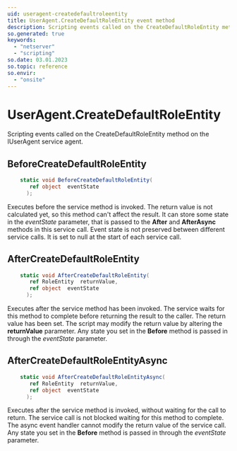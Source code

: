 ```yaml
---
uid: useragent-createdefaultroleentity
title: UserAgent.CreateDefaultRoleEntity event method
description: Scripting events called on the CreateDefaultRoleEntity method on the UserAgent service agent.
so.generated: true
keywords:
  - "netserver"
  - "scripting"
so.date: 03.01.2023
so.topic: reference
so.envir:
  - "onsite"
---
```

# UserAgent.CreateDefaultRoleEntity

Scripting events called on the <see cref='M:SuperOffice.CRM.Services.IUserAgent.CreateDefaultRoleEntity'>CreateDefaultRoleEntity</see> method on the <see cref='IUserAgent'>IUserAgent</see>  service agent.

## BeforeCreateDefaultRoleEntity
```cs
    static void BeforeCreateDefaultRoleEntity(
       ref object  eventState
      );
```
Executes before the service method is invoked.
The return value is not calculated yet, so this method can't affect the result.
It can store some state in the *eventState* parameter, that is passed to the **After** and **AfterAsync** methods in this service call.
Event state is not preserved between different service calls. It is set to null at the start of each service call.
## AfterCreateDefaultRoleEntity
```cs
    static void AfterCreateDefaultRoleEntity(
       ref RoleEntity  returnValue,
       ref object  eventState
      );
```
Executes after the service method has been invoked. The service waits for this method to complete before returning the result to the caller.
The return value has been set. The script may modify the return value by altering the **returnValue** parameter.
Any state you set in the **Before** method is passed in through the *eventState* parameter.
## AfterCreateDefaultRoleEntityAsync
```cs
    static void AfterCreateDefaultRoleEntityAsync(
       ref RoleEntity  returnValue,
       ref object  eventState
      );
```
Executes after the service method is invoked, without waiting for the call to return.
The service call is not blocked waiting for this method to complete.
The async event handler cannot modify the return value of the service call.
Any state you set in the **Before** method is passed in through the *eventState* parameter.

